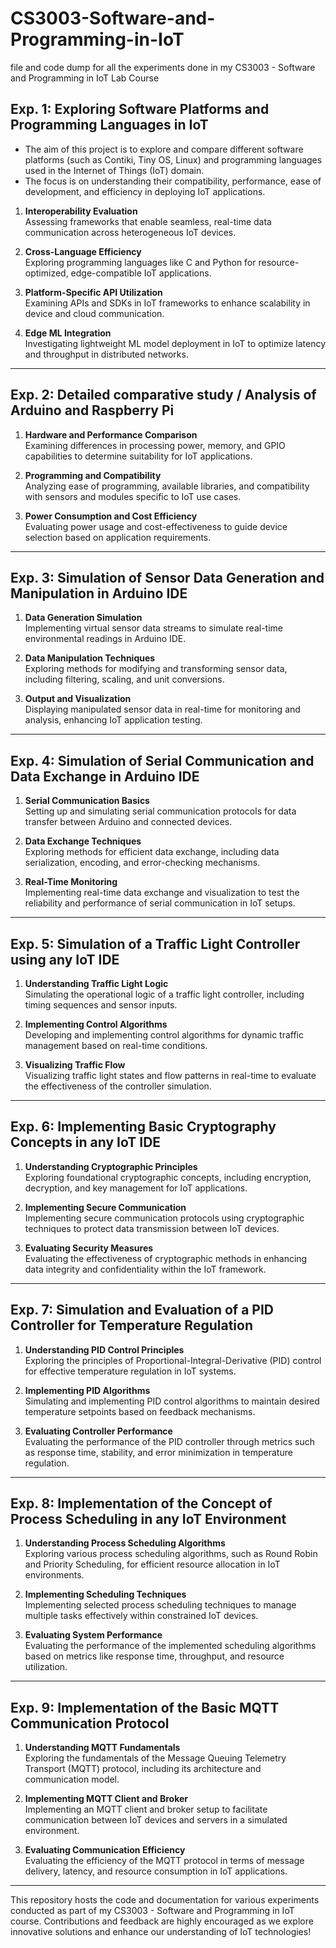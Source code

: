 # CS3003-Software-and-Programming-in-IoT
file and code dump for all the experiments done in my CS3003 - Software and Programming in IoT Lab Course

## Exp. 1: Exploring Software Platforms and Programming Languages in IoT
- The aim of this project is to explore and compare different software platforms (such as Contiki, Tiny OS, Linux) and programming languages used in the Internet of Things (IoT) domain. 
- The focus is on understanding their compatibility, performance, ease of development, and efficiency in deploying IoT applications.
  
1. **Interoperability Evaluation**  
   Assessing frameworks that enable seamless, real-time data communication across heterogeneous IoT devices.

2. **Cross-Language Efficiency**  
   Exploring programming languages like C and Python for resource-optimized, edge-compatible IoT applications.

3. **Platform-Specific API Utilization**  
   Examining APIs and SDKs in IoT frameworks to enhance scalability in device and cloud communication.

4. **Edge ML Integration**  
   Investigating lightweight ML model deployment in IoT to optimize latency and throughput in distributed networks.

---
## Exp. 2: Detailed comparative study / Analysis of Arduino and Raspberry Pi

1. **Hardware and Performance Comparison**  
   Examining differences in processing power, memory, and GPIO capabilities to determine suitability for IoT applications.

2. **Programming and Compatibility**  
   Analyzing ease of programming, available libraries, and compatibility with sensors and modules specific to IoT use cases.

3. **Power Consumption and Cost Efficiency**  
   Evaluating power usage and cost-effectiveness to guide device selection based on application requirements.
---
## Exp. 3: Simulation of Sensor Data Generation and Manipulation in Arduino IDE

1. **Data Generation Simulation**  
   Implementing virtual sensor data streams to simulate real-time environmental readings in Arduino IDE.

2. **Data Manipulation Techniques**  
   Exploring methods for modifying and transforming sensor data, including filtering, scaling, and unit conversions.

3. **Output and Visualization**  
   Displaying manipulated sensor data in real-time for monitoring and analysis, enhancing IoT application testing.
---
## Exp. 4: Simulation of Serial Communication and Data Exchange in Arduino IDE

1. **Serial Communication Basics**  
   Setting up and simulating serial communication protocols for data transfer between Arduino and connected devices.

2. **Data Exchange Techniques**  
   Exploring methods for efficient data exchange, including data serialization, encoding, and error-checking mechanisms.

3. **Real-Time Monitoring**  
   Implementing real-time data exchange and visualization to test the reliability and performance of serial communication in IoT setups.
---
## Exp. 5: Simulation of a Traffic Light Controller using any IoT IDE

1. **Understanding Traffic Light Logic**  
   Simulating the operational logic of a traffic light controller, including timing sequences and sensor inputs.

2. **Implementing Control Algorithms**  
   Developing and implementing control algorithms for dynamic traffic management based on real-time conditions.

3. **Visualizing Traffic Flow**  
   Visualizing traffic light states and flow patterns in real-time to evaluate the effectiveness of the controller simulation.
---
## Exp. 6: Implementing Basic Cryptography Concepts in any IoT IDE

1. **Understanding Cryptographic Principles**  
   Exploring foundational cryptographic concepts, including encryption, decryption, and key management for IoT applications.

2. **Implementing Secure Communication**  
   Implementing secure communication protocols using cryptographic techniques to protect data transmission between IoT devices.

3. **Evaluating Security Measures**  
   Evaluating the effectiveness of cryptographic methods in enhancing data integrity and confidentiality within the IoT framework.
---
## Exp. 7: Simulation and Evaluation of a PID Controller for Temperature Regulation

1. **Understanding PID Control Principles**  
   Exploring the principles of Proportional-Integral-Derivative (PID) control for effective temperature regulation in IoT systems.

2. **Implementing PID Algorithms**  
   Simulating and implementing PID control algorithms to maintain desired temperature setpoints based on feedback mechanisms.

3. **Evaluating Controller Performance**  
   Evaluating the performance of the PID controller through metrics such as response time, stability, and error minimization in temperature regulation.
---
## Exp. 8: Implementation of the Concept of Process Scheduling in any IoT Environment

1. **Understanding Process Scheduling Algorithms**  
   Exploring various process scheduling algorithms, such as Round Robin and Priority Scheduling, for efficient resource allocation in IoT environments.

2. **Implementing Scheduling Techniques**  
   Implementing selected process scheduling techniques to manage multiple tasks effectively within constrained IoT devices.

3. **Evaluating System Performance**  
   Evaluating the performance of the implemented scheduling algorithms based on metrics like response time, throughput, and resource utilization.
---
## Exp. 9: Implementation of the Basic MQTT Communication Protocol

1. **Understanding MQTT Fundamentals**  
   Exploring the fundamentals of the Message Queuing Telemetry Transport (MQTT) protocol, including its architecture and communication model.

2. **Implementing MQTT Client and Broker**  
   Implementing an MQTT client and broker setup to facilitate communication between IoT devices and servers in a simulated environment.

3. **Evaluating Communication Efficiency**  
   Evaluating the efficiency of the MQTT protocol in terms of message delivery, latency, and resource consumption in IoT applications.
---

This repository hosts the code and documentation for various experiments conducted as part of my CS3003 - Software and Programming in IoT course. Contributions and feedback are highly encouraged as we explore innovative solutions and enhance our understanding of IoT technologies!


